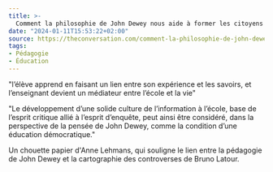 ```yaml
---
title: >-
  Comment la philosophie de John Dewey nous aide à former les citoyens de demain
date: "2024-01-11T15:53:22+02:00"
source: https://theconversation.com/comment-la-philosophie-de-john-dewey-nous-aide-a-former-les-citoyens-de-demain-209554
tags:
- Pédagogie
- Éducation
---
```

"l’élève apprend en faisant un lien entre son expérience et les savoirs, et l’enseignant devient un médiateur entre l’école et la vie"

"Le développement d’une solide culture de l’information à l’école, base de l’esprit critique allié à l’esprit d’enquête, peut ainsi être considéré, dans la perspective de la pensée de John Dewey, comme la condition d’une éducation démocratique."

Un chouette papier d'Anne Lehmans, qui souligne le lien entre la pédagogie de John Dewey et la cartographie des controverses de Bruno Latour.

